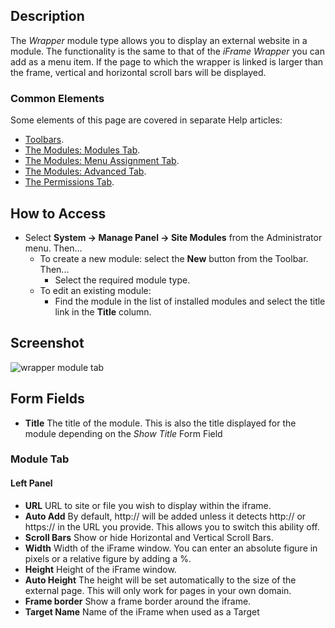<!-- Filename: Help4.x:Site_Modules:_Wrapper / Display title: Modules: Wrapper -->

## Description

The *Wrapper* module type allows you to display an external website in
a module. The functionality is the same to that of the *iFrame Wrapper*
you can add as a menu item. If the page to which the wrapper is linked
is larger than the frame, vertical and horizontal scroll bars will be displayed.

### Common Elements

Some elements of this page are covered in separate Help articles:

* [Toolbars](jdocmanual?article=help/common-elements/toolbars).
* [The Modules: Modules Tab](jdocmanual?article=help/modules/modules-module-tab).
* [The Modules: Menu Assignment Tab](jdocmanual?article=help/modules/modules-menu-assignment-tab).
* [The Modules: Advanced Tab](jdocmanual?article=help/modules/modules-advanced-tab).
* [The Permissions Tab](jdocmanual?article=help/common-elements/edit-permissions).

## How to Access

- Select **System → Manage Panel → Site Modules** from the
  Administrator menu. Then...
  - To create a new module: select the **New** button from the Toolbar. Then...
    - Select the required module type.
  - To edit an existing module:
    - Find the module in the list of installed modules and select the
      title link in the **Title** column.

## Screenshot

![wrapper module tab](../../../en/images/modules-site/modules-wrapper-module-tab.png)

## Form Fields

- **Title** The title of the module. This is also the title displayed
  for the module depending on the *Show Title* Form Field

### Module Tab

#### Left Panel

- **URL** URL to site or file you wish to display within the iframe.
- **Auto Add** By default, http:// will be added unless it detects 
  http:// or https:// in the URL you provide. This allows you
  to switch this ability off.
- **Scroll Bars** Show or hide Horizontal and Vertical Scroll Bars.
- **Width** Width of the iFrame window. You can enter an absolute
  figure in pixels or a relative figure by adding a %.
- **Height** Height of the iFrame window.
- **Auto Height** The height will be set automatically to the size of the 
  external page. This will only work for pages in your own domain.
- **Frame border** Show a frame border around the iframe.
- **Target Name** Name of the iFrame when used as a Target
